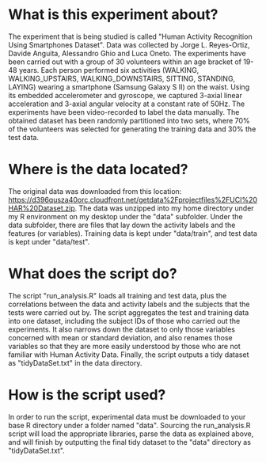 # What is this experiment about?
The experiment that is being studied is called "Human Activity Recognition Using Smartphones Dataset". Data was collected by Jorge L. Reyes-Ortiz, Davide Anguita, Alessandro Ghio  and Luca Oneto. The experiments have been carried out with a group of 30 volunteers within an age bracket of 19-48 years. Each person performed six activities (WALKING, WALKING_UPSTAIRS, WALKING_DOWNSTAIRS, SITTING, STANDING, LAYING) wearing a smartphone (Samsung Galaxy S II) on the waist. Using its embedded accelerometer and gyroscope, we captured 3-axial linear acceleration and 3-axial angular velocity at a constant rate of 50Hz. The experiments have been video-recorded to label the data manually. The obtained dataset has been randomly partitioned into two sets, where 70% of the volunteers was selected for generating the training data and 30% the test data.

# Where is the data located?
The original data was downloaded from this location: https://d396qusza40orc.cloudfront.net/getdata%2Fprojectfiles%2FUCI%20HAR%20Dataset.zip. The data was unzipped into my home directory under my R environment on my desktop under the "data" subfolder. Under the data subfolder, there are files that lay down the activity labels and the features (or variables). Training data is kept under "data/train", and test data is kept under "data/test".

# What does the script do?
The script "run_analysis.R" loads all training and test data, plus the correlations between the data and activity labels and the subjects that the tests were carried out by. The script aggregates the test and training data into one dataset, including the subject IDs of those who carried out the experiments. It also narrows down the dataset to only those variables concerned with mean or standard deviation, and also renames those variables so that they are more easily understood by those who are not familiar with Human Activity Data. Finally, the script outputs a tidy dataset as "tidyDataSet.txt" in the data directory.

# How is the script used?
In order to run the script, experimental data must be downloaded to your base R directory under a folder named "data". Sourcing the run_analysis.R script will load the appropriate libraries, parse the data as explained above, and will finish by outputting the final tidy dataset to the "data" directory as "tidyDataSet.txt".
